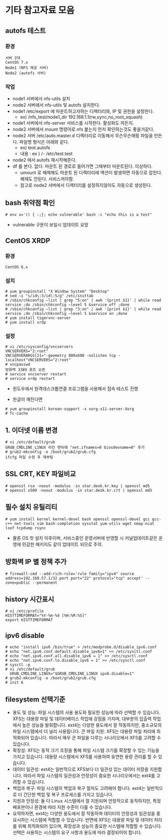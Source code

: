 # 기타 참고자료 모음
## autofs 테스트
### 환경
```
서버 2대
CentOS 7.x
Node1 (NFS 제공 서버)
Node2 (autofs 서버)
```

### 작업
* node1 서버에서 nfs-utils 설치
* node2 서버에서 nfs-utils 및 autofs 설치한다.
* node1 /etc/export 에 마운트하고자하는 디렉터리와, IP 및 권한을 설정한다.
    * ex) /nfs_test/node1_dir 192.168.1.1(rw,sync,no_root_squash)
* node1 서버에서 nfs-server 서비스를 시작한다. 활성화도 하든지.
* node2 서버에서 mount 명령어로 nfs 붙는지 먼저 확인하는것도 좋을거같다.
* node2 서버 /etc/auto.master.d 디렉터리로 이동해서 무슨무슨매핑 파일을 만든다. 파일명 형식은 아래와 같다.
	* ex) test.autofs
	* 내용 : ex ) /- /etc/test.test
* node2 에서 autofs 재시작해준다.
* df 를 본다. 없다. 마운트 된 경로로 들어가면 그때부터 마운트된다. 이상하다.
	* umount 로 해제해도 마운트 된 디렉터리에 액션이 발생하면 자동으로 잡힌다. 해제도 안된다. 서비스꺼야함.
	* 참고로 node2 서버에서 디렉터리를 설정하지않아도 자동으로 생성된다. 

## bash 취약점 확인
```
# env x='() { :;}; echo vulnerable' bash -c "echo this is a test"
```
* vulnerable 구문이 보일시 업데이트 요망

## CentOS XRDP
### 환경
```
CentOS 6.x
```

### 설치
```
# yum groupinstall "X Window System" "Desktop"
# sed –i "s/id\:3/id\:5/g" /etc/inittab
# /sbin/chkconfig —list | grep "5:on" | awk '{print $1}' | while read service ;do /sbin/chkconfig —level 5 &service off ;done
# /sbin/chkconfig —list | grep "3:on" | awk '{print $1}' | while read service ;do /sbin/chkconfig —level 5 &service on ;done
# yum install tigervnc-server
# yum install xrdp
```

### 설정
```
# vi /etc/sysconfig/vncservers
VNCSERVERS="2:root"
VNCSERVERARGS[2]="-geometry 800x600 -nolisten tcp -localhost"VNCSERVERS="2:root"
# vncpasswd
방화벽 3389 포트 오픈
# service vncserver restart
# service xrdp restart
```
* 윈도우에서 원격데스크톱연결 프로그램을 사용해서 접속 테스트 진행

* 한글이 깨진다면
```
# yum groupinstall korean-support -x xorg-x11-server-Xorg
# fc-cache 
```

## 1. 이더넷 이름 변경
```
# vi /etc/default/grub
GRUB_CMDLINE_LINUX 라인 맨뒤에 "net.ifnames=0 biosdevname=0" 추가
# grub2-mkconfig -o /boot/grub2/grub.cfg
ifcfg 파일 수정 후 재부팅
```

## SSL CRT, KEY 파일비교
```
# openssl rsa -noout -modulus -in star.deok.kr.key | openssl md5
# openssl x509 -noout -modulus -in star.deok.kr.crt | openssl md5
```

## 필수 설치 유틸리티
```
# yum install kernel kernel-devel bash openssl openssl-devel gcc gcc-c++ net-tools vim bash-completion sysstat yum-utils wget nmap-ncat lsof tcpdump rsync
```
* 물론 OS 첫 설치 이후이며, 서비스중인 운영서버에 반영할 시 커널업데이트같은 운영에 민감한 패키지도 같이 업데이트 되므로 주의.

## 방화벽 IP 별 정책 추가
```
# firewall-cmd --add-rich-rule='rule family="ipv4" source address=192.168.57.1/32 port port="22" protocol="tcp" accept' --zone=public --permanent
```

## history 시간표시
```
# vi /etc/profile
HISTTIMEFORMAT="%Y-%m-%d [%H:%M:%S]"
export HISTTIMEFORMAT
```

## ipv6 disable
```
# echo "install ipv6 /bin/true" > /etc/modprobe.d/disable_ipv6.conf
# echo "net.ipv6.conf.default.disable_ipv6=1" >> /etc/sysctl.conf
# echo "net.ipv6.conf.all.disable_ipv6 = 1" >> /etc/sysctl.conf
# echo "net.ipv6.conf.lo.disable_ipv6 = 1" >> /etc/sysctl.conf
# sysctl -p
# vi /etc/default/grub
  GRUB_CMDLINE_LINUX="$GRUB_CMDLINE_LINUX ipv6.disable=1"
# grub2-mkconfig -o /boot/grub2/grub.cfg
# init 6
```

## filesystem 선택기준
* 용도 및 성능: 파일 시스템의 사용 용도와 필요한 성능에 따라 선택할 수 있습니다. XFS는 대용량 파일 및 데이터베이스 작업에 강점을 가지며, 대부분의 입출력 작업에서 높은 성능을 발휘합니다. ext4는 다양한 용도에서 잘 작동하지만, 중소규모의 파일 시스템에서 더 널리 사용됩니다.
큰 파일 지원: XFS는 대용량 파일 처리에 최적화되어 있습니다. 따라서 매우 큰 파일을 다루는 시나리오에서 XFS를 고려할 수 있습니다.
* 확장성: XFS는 동적 크기 조정을 통해 파일 시스템 크기를 확장할 수 있는 기능을 가지고 있습니다. 대용량 시스템에서 XFS를 사용하여 유연한 용량 관리를 할 수 있습니다.
* 데이터 일관성: ext4는 일반적으로 XFS보다 더 일관성 있는 데이터 저장을 지원합니다. 따라서 파일 시스템의 일관성과 안정성이 중요한 시나리오에서는 ext4를 고려할 수 있습니다.
* 백업과 복구: 파일 시스템의 백업과 복구 절차도 고려해야 합니다. ext4는 일반적으로 더 간단한 백업 및 복구 프로세스를 가지고 있습니다.
* 지원과 안정성: 둘 다 Linux 시스템에서 잘 지원되며 안정적으로 동작하지만, 특정 배포판이나 환경에 따라 지원 수준이 다를 수 있습니다.
* 요약하자면, ext4는 다양한 용도에서 잘 작동하며 데이터의 안정성과 일관성을 중요시하는 시스템에 적합할 수 있습니다. 반면에 XFS는 대용량 파일 및 데이터 처리를 위해 최적화되어 있으며, 확장성과 성능이 중요한 시스템에 적합할 수 있습니다. 선택은 사용하는 시스템의 요구 사항과 용도에 따라 결정되어야 합니다.
